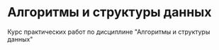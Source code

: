 # Алгоритмы и структуры данных
Курс практических работ по дисциплине "Алгоритмы и структуры данных"
